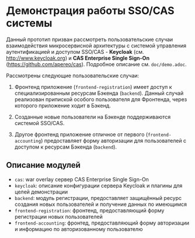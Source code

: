 Демонстрация работы SSO/CAS системы
===================================

Данный прототип призван рассмотреть пользовательские
случаи взаимодействия микросервисной архитектуры с системой управления
аутентификацией и доступом SSO/CAS - **Keycloak** (см. http://www.keycloak.org) и
**CAS Enterprise Single Sign-On** (https://github.com/apereo/cas). Подробное описание см. `doc/demo.adoc`.

Рассмотрены следующие пользовательские случаи:

1) Фронтенд приложение (`frontend-registration`) имеет доступ к специализированным ресурсам Бэкенда (`backend`).
Данный случай реализован припиской особого пользователя для Фронтенда, через которого приложение ходит в Бэкенд.

2) Созданные новые пользователи на Бэкенде поддерживаются системой SSO/CAS.

3) Другое фронтенд приложение отличное от первого (`frontend-accounting`) предоставляет форму авторизации
для пользователей с доступом к ресурсам Бэкенда (`backend`).

Описание модулей
-----------

* ``cas``: war overlay сервер CAS Enterprise Single Sign-On
* ``keycloak``: описание конфигурации сервера Keycloak и плагины для целей демонстрации
* ``backend``: модуль регистрации, предоставляет защищённый ресурс создания новых пользователей и получение данных по имеющимся
* ``frontend-registration``:  фронтенд, предоставляющий форму регистрации новых пользователей
* ``frontend-accounting``: фронтед, предоставляющий форму авторизации и информацию по авторизованному пользователю
